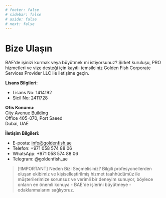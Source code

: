 ```yaml
---
# footer: false
# sidebar: false
# aside: false
# next: false
---
```


<!-- <p>
  <img src="/img/Logo.avif" alt="logo" width="100" height="100" style="margin-left: 50%;">
</p> -->

# Bize Ulaşın

BAE'de işinizi kurmak veya büyütmek mi istiyorsunuz? Şirket kuruluşu, PRO hizmetleri ve vize desteği için kayıtlı temsilciniz Golden Fish Corporate Services Provider LLC ile iletişime geçin.

**Lisans Bilgileri:**

- Lisans No: 1414192
- Sicil No: 2411728

**Ofis Konumu:**  
City Avenue Building  
Office 405-070, Port Saeed  
Dubai, UAE

**İletişim Bilgileri:**

- E-posta: info@goldenfish.ae
- Telefon: +971 058 574 88 06
- WhatsApp: +971 058 574 88 06
- Telegram: @goldenfish_ae

<!-- WhatsApp us at [+971 058 574 88 06](https://wa.me/message/KDLD4FZVW7EUC1)
Telegram us at [@goldenfish_ae](https://t.me/goldenfish_ae) -->

> [!IMPORTANT] Neden Bizi Seçmelisiniz?
> Bilgili profesyonellerden oluşan ekibimiz ve kişiselleştirilmiş hizmet taahhüdümüz ile müşterilerimize sorunsuz ve verimli bir deneyim sunuyor, böylece onların en önemli konuya - BAE'de işlerini büyütmeye - odaklanmalarını sağlıyoruz.